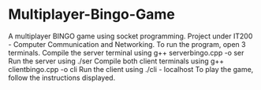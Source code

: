 # Multiplayer-Bingo-Game
A multiplayer BINGO game using socket programming. Project under IT200 - Computer Communication and Networking.
To run the program, open 3 terminals.
Compile the server terminal using g++ serverbingo.cpp -o ser
Run the server using ./ser
Compile both client terminals using g++ clientbingo.cpp -o cli
Run the client using ./cli - localhost
To play the game, follow the instructions displayed. 
